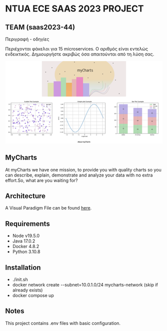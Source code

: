 # NTUA ECE SAAS 2023 PROJECT
  
## TEAM (saas2023-44)
  
Περιγραφή - οδηγίες
  
Περιέχονται φάκελοι για 15 microservices. Ο αριθμός είναι εντελώς ενδεικτικός. Δημιουργήστε ακριβώς όσα απαιτούνται από τη λύση σας.

![myChartsHome](myChartsHome.png)

## MyCharts

At myCharts we have one mission, to provide you with quality charts so you can describe, explain, demonstrate and analyze your data with no extra effort.So, what are you waiting for?

## Architecture

A Visual Paradigm File can be found [here](/architecture/).

## Requirements

* Node v19.5.0
* Java 17.0.2
* Docker 4.8.2
* Python 3.10.8

## Installation

* ./init.sh
* docker network create --subnet=10.0.1.0/24 mycharts-network (skip if already exists)
* docker compose up

## Notes

This project contains .env files with basic configuration.






  
  
  
